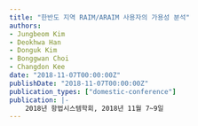 ```yaml
---
title: "한반도 지역 RAIM/ARAIM 사용자의 가용성 분석"
authors:
- Jungbeom Kim
- Deokhwa Han
- Donguk Kim
- Bonggwan Choi
- Changdon Kee
date: "2018-11-07T00:00:00Z"
publishDate: "2018-11-07T00:00:00Z"
publication_types: ["domestic-conference"]
publication: |-
    2018년 항법시스템학회, 2018년 11월 7~9일
---
```


